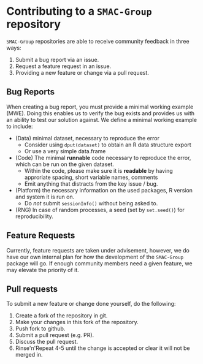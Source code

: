 # Contributing to a `SMAC-Group` repository

`SMAC-Group` repositories are able to receive community feedback in three ways:

1. Submit a bug report via an issue.
1. Request a feature request in an issue.
1. Providing a new feature or change via a pull request.

## Bug Reports

When creating a bug report, you must provide a minimal working example (MWE). Doing this enables us to verify the bug exists and provides us with an ability to test our solution against. We define a minimal working example to include:

  * (Data) minimal dataset, necessary to reproduce the error
    * Consider using `dput(dataset)` to obtain an R data structure export
    * Or use a very simple data.frame
  * (Code) The minimal **runnable** code necessary to reproduce the error, which can be run on the given dataset.
    * Within the code, please make sure it is **readable** by having approriate spacing, short variable names, comments
    * Emit anything that distracts from the key issue / bug.
  * (Platform) the necessary information on the used packages, R version and system it is run on.
    * Do *not* submit `sessionInfo()` without being asked to.
  * (RNG) In case of random processes, a seed (set by `set.seed()`) for reproducibility.

## Feature Requests

Currently, feature requests are taken under advisement, however, we do have our own internal plan for how the development of the `SMAC-Group` package will go. If enough community members need a given feature, we may elevate the priority of it.

## Pull requests

To submit a new feature or change done yourself, do the following:

1. Create a fork of the repository in git.
1. Make your changes in this fork of the repository.
1. Push fork to github.
1. Submit a pull request (e.g. PR).
1. Discuss the pull request.
1. Rinse'n'Repeat 4-5 until the change is accepted or clear it will not be merged in.
